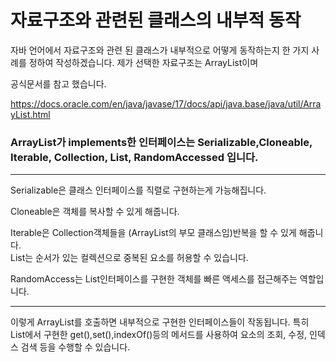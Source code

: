 
# 자료구조와 관련된 클래스의 내부적 동작

자바 언어에서 자료구조와 관련 된 클래스가 내부적으로 어떻게 동작하는지
한 가지 사례를 정하여 작성하겠습니다. 제가 선택한 자료구조는 ArrayList이며

공식문서를 참고 했습니다.

https://docs.oracle.com/en/java/javase/17/docs/api/java.base/java/util/ArrayList.html

### ArrayList가 implements한 인터페이스는 Serializable,Cloneable, Iterable, Collection, List, RandomAccessed 입니다.

-----
Serializable은 클래스 인터페이스를 직렬로 구현하는게 가능해집니다.

Cloneable은 객체를 복사할 수 있게 해줍니다.

Iterable은 Collection객체들을 (ArrayList의 부모 클래스임)반복을 할 수 있게 해줍니다.\
List는 순서가 있는 컬렉션으로 중복된 요소를 허용할 수 있습니다.

RandomAccess는 List인터페이스를  구현한 객체를 빠른 액세스를 접근해주는 역할입니다.

-----
이렇게 ArrayList를 호출하면 내부적으로 구현한 인터페이스들이 작동됩니다.
특히 List에서 구현한 get(),set(),indexOf()등의 메서드를 사용하여 요소의 조회,
수정, 인덱스 검색 등을 수행할 수 있습니다.